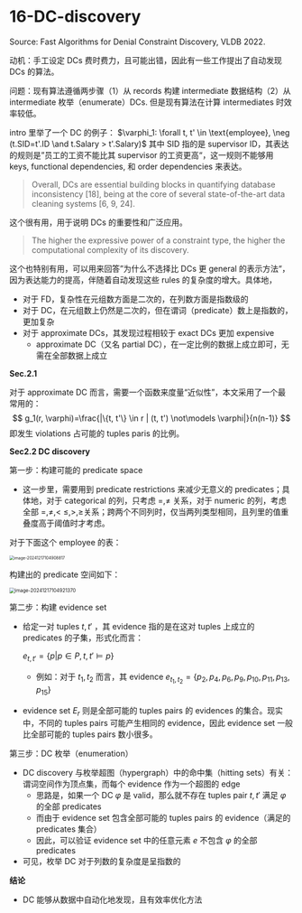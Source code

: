 # 16-DC-discovery
Source: Fast Algorithms for Denial Constraint Discovery, VLDB 2022.

动机：手工设定 DCs 费时费力，且可能出错，因此有一些工作提出了自动发现 DCs 的算法。

问题：现有算法遵循两步骤（1）从 records 构建 intermediate 数据结构（2）从 intermediate 枚举（enumerate）DCs. 但是现有算法在计算 intermediates 时效率较低。



intro 里举了一个 DC 的例子： $\varphi_1: \forall t, t' \in \text{employee}, \neg (t.SID=t'.ID \and t.Salary > t'.Salary)$ 其中 SID 指的是 supervisor ID，其表达的规则是”员工的工资不能比其 supervisor 的工资更高“，这一规则不能够用 keys, functional dependencies, 和 order dependencies 来表达。



> Overall, DCs are essential building blocks in quantifying database inconsistency [18], being at the core of several state-of-the-art data cleaning systems [6, 9, 24].

这个很有用，用于说明 DCs 的重要性和广泛应用。



> The higher the expressive power of a constraint type, the higher the computational complexity of its discovery.

这个也特别有用，可以用来回答”为什么不选择比 DCs 更 general 的表示方法“，因为表达能力的提高，伴随着自动发现这些 rules 的复杂度的增大。具体地，

* 对于 FD，复杂性在元组数方面是二次的，在列数方面是指数级的
* 对于 DC，在元组数上仍然是二次的，但在谓词（predicate）数上是指数的，更加复杂
* 对于 approximate DCs，其发现过程相较于 exact DCs 更加 expensive
  * approximate DC（又名 partial DC），在一定比例的数据上成立即可，无需在全部数据上成立



**Sec.2.1**

对于 approximate DC 而言，需要一个函数来度量“近似性”，本文采用了一个最常用的：
$$
g_1(r, \varphi)=\frac{|\{t, t'\} \in r | (t, t') \not\models \varphi|}{n(n-1)}
$$
即发生 violations 占可能的 tuples paris 的比例。



**Sec2.2 DC discovery**

第一步：构建可能的 predicate space

* 这一步里，需要用到 predicate restrictions 来减少无意义的 predicates；具体地，对于 categorical 的列，只考虑 $=, \neq$ 关系，对于 numeric 的列，考虑全部 $=, \neq, <\ \leq, >, \geq$​ 关系；跨两个不同列时，仅当两列类型相同，且列里的值重叠度高于阈值时才考虑。

对于下面这个 employee 的表：

<img src="/Users/yuanmu/Desktop/tech-in-papers/2024/12/image-20241217104908817.png" alt="image-20241217104908817" style="zoom:50%;" />

构建出的 predicate 空间如下：

<img src="/Users/yuanmu/Desktop/tech-in-papers/2024/12/image-20241217104921370.png" alt="image-20241217104921370" style="zoom:60%;" />

第二步：构建 evidence set

* 给定一对 tuples $t,t'$ ，其 evidence 指的是在这对 tuples 上成立的 predicates 的子集，形式化而言： 

  $e_{t, t'} = \{p | p \in P, t, t' \models p\}$

  * 例如：对于 $t_1, t_2$ 而言，其 evidence $e_{t_1, t_2}=\{p_2, p_4, p_6, p_9, p_{10}, p_{11}, p_{13}, p_{15}\}$

* evidence set $E_r$ 则是全部可能的 tuples pairs 的 evidences 的集合。现实中，不同的 tuples pairs 可能产生相同的 evidence，因此 evidence set 一般比全部可能的 tuples pairs 数小很多。

第三步：DC 枚举（enumeration）

* DC discovery 与枚举超图（hypergraph）中的命中集（hitting sets）有关：谓词空间作为顶点集，而每个 evidence 作为一个超图的 edge
  * 思路是，如果一个 DC $\varphi$ 是 valid，那么就不存在 tuples pair $t, t'$ 满足 $\varphi$  的全部 predicates
  * 而由于 evidence set 包含全部可能的 tuples pairs 的 evidence（满足的 predicates 集合）
  * 因此，可以验证 evidence set 中的任意元素 $e$ 不包含 $\varphi$​  的全部 predicates
* 可见，枚举 DC 对于列数的复杂度是呈指数的



**结论**

* DC 能够从数据中自动化地发现，且有效率优化方法

